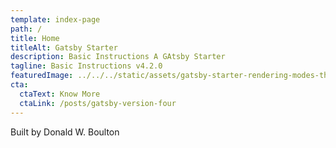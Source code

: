```yaml
---
template: index-page
path: /
title: Home
titleAlt: Gatsby Starter
description: Basic Instructions A GAtsby Starter
tagline: Basic Instructions v4.2.0
featuredImage: ../../../static/assets/gatsby-starter-rendering-modes-thumbnail-585.jpg
cta:
  ctaText: Know More
  ctaLink: /posts/gatsby-version-four
---
```


Built by Donald W. Boulton
